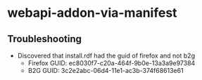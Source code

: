 # webapi-addon-via-manifest

## Troubleshooting
* Discovered that install.rdf had the guid of firefox and not b2g
  * Firefox GUID: ec8030f7-c20a-464f-9b0e-13a3a9e97384
  * B2G GUID: 3c2e2abc-06d4-11e1-ac3b-374f68613e61

